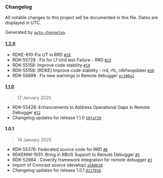 ### Changelog

All notable changes to this project will be documented in this file. Dates are displayed in UTC.

Generated by [`auto-changelog`](https://github.com/CookPete/auto-changelog).

#### [1.2.0](https://github.com/rdkcentral/remote_debugger/compare/1.1.0...1.2.0)

- RDKE-610-Fix UT in RRD [`#18`](https://github.com/rdkcentral/remote_debugger/pull/18)
- RDK-55728 : Fix for L1 Unit test Failure - RRD [`#22`](https://github.com/rdkcentral/remote_debugger/pull/22)
- RDK-55158: Improve code stability [`#19`](https://github.com/rdkcentral/remote_debugger/pull/19)
- RDK-55158: [RDKE] Improve code stability - rrd, rfc, rdkfwupdater [`#20`](https://github.com/rdkcentral/remote_debugger/pull/20)
- RDK-55699 : Fix new warnings in Remote debugger [`ec340a1`](https://github.com/rdkcentral/remote_debugger/commit/ec340a1e41114811706b036736ff3b3ab824c3d2)

#### [1.1.0](https://github.com/rdkcentral/remote_debugger/compare/1.0.1...1.1.0)

> 17 January 2025

- RDK-55428: Enhancements to Address Operational Gaps in Remote Debugger [`#12`](https://github.com/rdkcentral/remote_debugger/pull/12)
- Changelog updates for release 1.1.0 [`50faf29`](https://github.com/rdkcentral/remote_debugger/commit/50faf295f01add4b79261d066bda3dcdfdb8e08e)

#### 1.0.1

> 14 January 2025

- RDK-55376: Federated source code for RRD [`#8`](https://github.com/rdkcentral/remote_debugger/pull/8)
- RDKEMW-1051: Bring in RBUS Support to Remote Debugger [`#5`](https://github.com/rdkcentral/remote_debugger/pull/5)
- RDK-52984 : Coverity framework integration for remote debugger [`#3`](https://github.com/rdkcentral/remote_debugger/pull/3)
- Import of Comcast source (develop) [`a588b20`](https://github.com/rdkcentral/remote_debugger/commit/a588b2005ca2e574f124718e91f2cedfaf681e30)
- Changelog updates for release 1.0.1 [`d21f016`](https://github.com/rdkcentral/remote_debugger/commit/d21f016184978bd15104b4bed9cb51332ee6c417)
